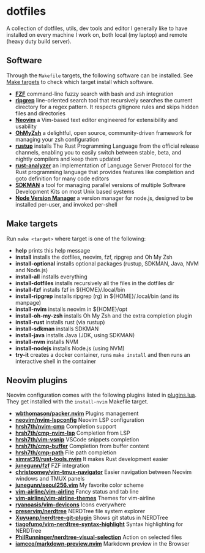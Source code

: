# dotfiles

A collection of dotfiles, utils, dev tools and editor I generally like to have
installed on every machine I work on, both local (my laptop) and remote (heavy
duty build server).

## Software

Through the `Makefile` targets, the following software can be installed. See
[Make targets](#make-targets) to check which target install which software.

* **[FZF](https://github.com/junegunn/fzf)**  command-line fuzzy search with bash and zsh integration
* **[ripgrep](https://github.com/BurntSushi/ripgrep)**  line-oriented search tool that recursively searches the current directory for a regex pattern. It respects gitignore rules and skips hidden files and directories
* **[Neovim](https://neovim.io)**  a Vim-based text editor engineered for extensibility and usability
* **[OhMyZsh](https://ohmyz.sh)**  a delightful, open source, community-driven framework for managing your zsh configuration
* **[rustup](https://rustup.rs)**  installs The Rust Programming Language from the official release channels, enabling you to easily switch between stable, beta, and nightly compilers and keep them updated
* **[rust-analyzer](https://rust-analyzer.github.io)**  an implementation of Language Server Protocol for the Rust programming language that provides features like completion and goto definition for many code editors
* **[SDKMAN](https://sdkman.io)**  a tool for managing parallel versions of multiple Software Development Kits on most Unix based systems
* **[Node Version Manager](https://github.com/nvm-sh/nvm-sh)**  a version manager for node.js, designed to be installed per-user, and invoked per-shell

## Make targets

Run `make <target>` where target is one of the following:

* **help** prints this help message
* **install** installs the dotfiles, neovim, fzf, ripgrep and Oh My Zsh
* **install-optional** installs optional packages (rustup, SDKMAN, Java, NVM and Node.js)
* **install-all** installs everything
* **install-dotfiles** installs recursively all the files in the dotfiles dir
* **install-fzf** installs fzf in ${HOME}/.local/bin
* **install-ripgrep** installs ripgrep (rg) in ${HOME}/.local/bin (and its manpage)
* **install-nvim** installs neovim in ${HOME}/opt
* **install-oh-my-zsh** installs Oh My Zsh and the extra completion plugin
* **install-rust** installs rust (via rustup)
* **install-sdkman** installs SDKMAN
* **install-java** installs Java (JDK, using SDKMAN)
* **install-nvm** installs NVM
* **install-nodejs** installs Node.js (using NVM)
* **try-it** creates a docker container, runs `make install` and then runs an interactive shell in the container

## Neovim plugins

Neovim configuration comes with the following plugins listed in
[plugins.lua](dotfiles/config/nvim/lua/plugins.lua). They get installed with
the `install-nvim` Makefile target.

* **[wbthomason/packer.nvim](https://github.com/wbthomason/packer.nvim)**  Plugins management
* **[neovim/nvim-lspconfig](https://github.com/neovim/nvim-lspconfig)**  Neovim LSP configuration
* **[hrsh7th/nvim-cmp](https://github.com/hrsh7th/nvim-cmp)**  Completion support
* **[hrsh7th/cmp-nvim-lsp](https://github.com/hrsh7th/cmp-nvim-lsp)**  Completion from LSP
* **[hrsh7th/vim-vsnip](https://github.com/hrsh7th/vim-vsnip)**  VSCode snippets completion
* **[hrsh7th/cmp-buffer](https://github.com/hrsh7th/cmp-buffer)**  Completion from buffer content
* **[hrsh7th/cmp-path](https://github.com/hrsh7th/cmp-path)**  File path completion
* **[simrat39/rust-tools.nvim](https://github.com/simrat39/rust-tools.nvim)**  It makes Rust development easier
* **[junegunn/fzf](https://github.com/junegunn/fzf)**  FZF integration
* **[christoomey/vim-tmux-navigator](https://github.com/christoomey/vim-tmux-navigator)**  Easier navigation between Neovim windows and TMUX panels
* **[junegunn/seoul256.vim](https://github.com/junegunn/seoul256.vim)**  My favorite color scheme
* **[vim-airline/vim-airline](https://github.com/vim-airline/vim-airline)**  Fancy status and tab line
* **[vim-airline/vim-airline-themes](https://github.com/vim-airline/vim-airline-themes)**  Themes for vim-airline
* **[ryanoasis/vim-devicons](https://github.com/ryanoasis/vim-devicons)**  Icons everywhere
* **[preservim/nerdtree](https://github.com/preservim/nerdtree)**  NERDTree file system explorer
* **[Xuyuanp/nerdtree-git-plugin](https://github.com/Xuyuanp/nerdtree-git-plugin)**  Shows git status in NERDTree
* **[tiagofumo/vim-nerdtree-syntax-highlight](https://github.com/tiagofumo/vim-nerdtree-syntax-highlight)**  Syntax highlighting for NERDTree
* **[PhilRunninger/nerdtree-visual-selection](https://github.com/PhilRunninger/nerdtree-visual-selection)**  Action on selected files
* **[iamcco/markdown-preview.nvim](https://github.com/iamcco/markdown-preview.nvim)**  Markdown preview in the Browser

